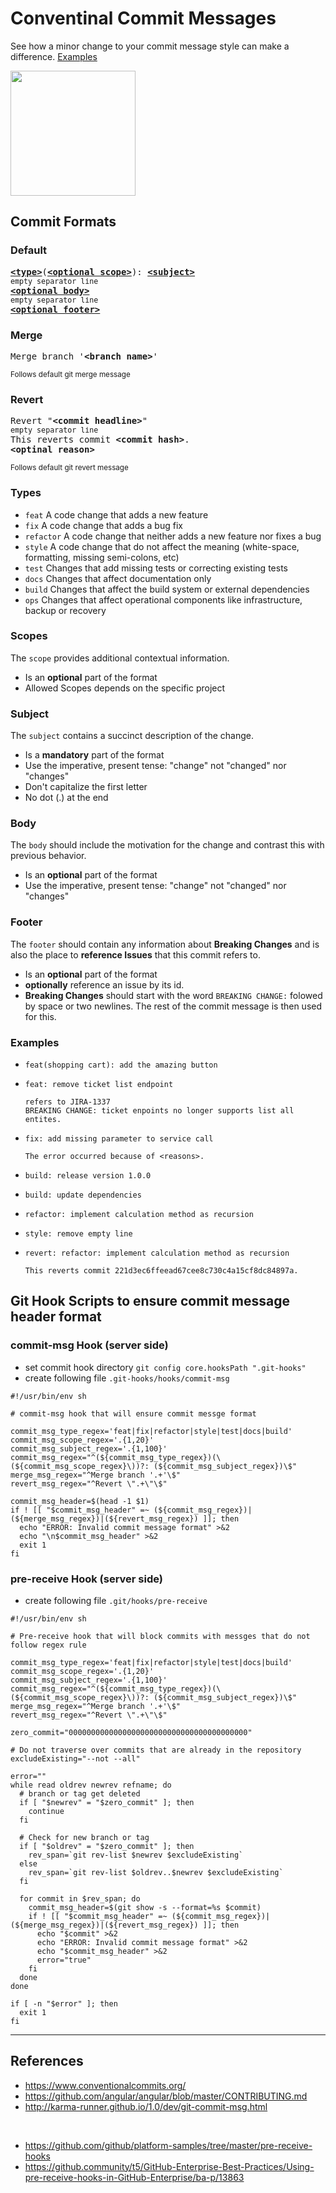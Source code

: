 # Conventinal Commit Messages 
See how a minor change to your commit message style can make a difference. [Examples](#examples)

<img src="https://img.icons8.com/dusk/1600/commit-git.png" width="200" height="200" />

## Commit Formats

### Default
<pre>
<b><a href="#types">&lt;type&gt;</a></b></font>(<b><a href="#scopes">&lt;optional scope&gt;</a></b>): <b><a href="#subject">&lt;subject&gt;</a></b>
<sub>empty separator line</sub>
<b><a href="#body">&lt;optional body&gt;</a></b>
<sub>empty separator line</sub>
<b><a href="#footer">&lt;optional footer&gt;</a></b>
</pre>

### Merge
<pre>
Merge branch '<b>&lt;branch name&gt;</b>'
</pre>
<sup>Follows default git merge message</sup>

### Revert
<pre>
Revert "<b>&lt;commit headline&gt;</b>"
<sub>empty separator line</sub>
This reverts commit <b>&lt;commit hash&gt;</b>.
<b>&lt;optinal reason&gt;</b>
</pre>
<sup>Follows default git revert message</sup>

### Types
* `feat` A code change that adds a new feature
* `fix` A code change that adds a bug fix
* `refactor` A code change that neither adds a new feature nor fixes a bug
* `style` A code change that do not affect the meaning (white-space, formatting, missing semi-colons, etc)
* `test` Changes that add missing tests or correcting existing tests
* `docs` Changes that affect documentation only
* `build` Changes that affect the build system or external dependencies
* `ops` Changes that affect operational components like infrastructure, backup or recovery


### Scopes
The `scope` provides additional contextual information.
* Is an **optional** part of the format
* Allowed Scopes depends on the specific project

### Subject
The `subject` contains a succinct description of the change.
* Is a **mandatory** part of the format
* Use the imperative, present tense: "change" not "changed" nor "changes"
* Don't capitalize the first letter
* No dot (.) at the end

### Body
The `body` should include the motivation for the change and contrast this with previous behavior.
* Is an **optional** part of the format
* Use the imperative, present tense: "change" not "changed" nor "changes"

### Footer
The `footer` should contain any information about **Breaking Changes** and is also the place to **reference Issues** that this commit refers to.
* Is an **optional** part of the format
* **optionally** reference an issue by its id.
* **Breaking Changes** should start with the word `BREAKING CHANGE:` folowed by space or two newlines. The rest of the commit message is then used for this.


### Examples
* ```
  feat(shopping cart): add the amazing button
  ```
* ```
  feat: remove ticket list endpoint
  
  refers to JIRA-1337
  BREAKING CHANGE: ticket enpoints no longer supports list all entites.
  ```
* ```
  fix: add missing parameter to service call
  
  The error occurred because of <reasons>.
  ```
* ```
  build: release version 1.0.0
  ```
* ```
  build: update dependencies
  ```
* ```
  refactor: implement calculation method as recursion
  ```
* ```
  style: remove empty line
  ```
* ```
  revert: refactor: implement calculation method as recursion
  
  This reverts commit 221d3ec6ffeead67cee8c730c4a15cf8dc84897a.
  ```
  
  
## Git Hook Scripts to ensure commit message header format

### commit-msg Hook (server side)
* set commit hook directory `git config core.hooksPath ".git-hooks"`
* create following file `.git-hooks/hooks/commit-msg`
```shell
#!/usr/bin/env sh

# commit-msg hook that will ensure commit messge format

commit_msg_type_regex='feat|fix|refactor|style|test|docs|build'
commit_msg_scope_regex='.{1,20}'
commit_msg_subject_regex='.{1,100}'
commit_msg_regex="^(${commit_msg_type_regex})(\(${commit_msg_scope_regex}\))?: (${commit_msg_subject_regex})\$"
merge_msg_regex="^Merge branch '.+'\$"
revert_msg_regex="^Revert \".+\"\$"

commit_msg_header=$(head -1 $1)
if ! [[ "$commit_msg_header" =~ (${commit_msg_regex})|(${merge_msg_regex})|(${revert_msg_regex}) ]]; then
  echo "ERROR: Invalid commit message format" >&2
  echo "\n$commit_msg_header" >&2
  exit 1
fi
```

### pre-receive Hook (server side)
* create following file `.git/hooks/pre-receive`
```shell
#!/usr/bin/env sh

# Pre-receive hook that will block commits with messges that do not follow regex rule

commit_msg_type_regex='feat|fix|refactor|style|test|docs|build'
commit_msg_scope_regex='.{1,20}'
commit_msg_subject_regex='.{1,100}'
commit_msg_regex="^(${commit_msg_type_regex})(\(${commit_msg_scope_regex}\))?: (${commit_msg_subject_regex})\$"
merge_msg_regex="^Merge branch '.+'\$"
revert_msg_regex="^Revert \".+\"\$"

zero_commit="0000000000000000000000000000000000000000"

# Do not traverse over commits that are already in the repository
excludeExisting="--not --all"

error=""
while read oldrev newrev refname; do
  # branch or tag get deleted
  if [ "$newrev" = "$zero_commit" ]; then
    continue
  fi

  # Check for new branch or tag
  if [ "$oldrev" = "$zero_commit" ]; then
    rev_span=`git rev-list $newrev $excludeExisting`
  else
    rev_span=`git rev-list $oldrev..$newrev $excludeExisting`
  fi

  for commit in $rev_span; do
    commit_msg_header=$(git show -s --format=%s $commit)
    if ! [[ "$commit_msg_header" =~ (${commit_msg_regex})|(${merge_msg_regex})|(${revert_msg_regex}) ]]; then
      echo "$commit" >&2
      echo "ERROR: Invalid commit message format" >&2
      echo "$commit_msg_header" >&2
      error="true"
    fi
  done
done

if [ -n "$error" ]; then
  exit 1
fi

```

-----
## References
* https://www.conventionalcommits.org/
* https://github.com/angular/angular/blob/master/CONTRIBUTING.md
* http://karma-runner.github.io/1.0/dev/git-commit-msg.html
<br>

* https://github.com/github/platform-samples/tree/master/pre-receive-hooks  
* https://github.community/t5/GitHub-Enterprise-Best-Practices/Using-pre-receive-hooks-in-GitHub-Enterprise/ba-p/13863

